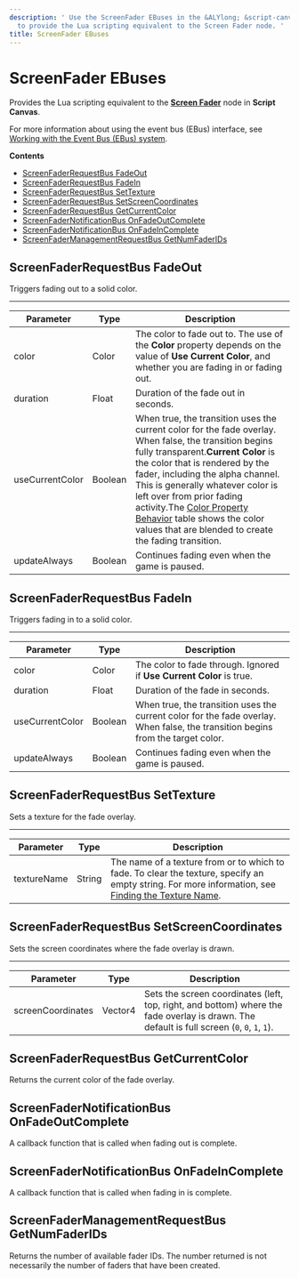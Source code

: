 ```yaml
---
description: ' Use the ScreenFader EBuses in the &ALYlong; &script-canvas; editor
  to provide the Lua scripting equivalent to the Screen Fader node. '
title: ScreenFader EBuses
---
```

# ScreenFader EBuses<a name="screen-fader-ebuses"></a>

Provides the Lua scripting equivalent to the **[Screen Fader](/docs/userguide/screen-fader-node.md)** node in **Script Canvas**\. 

For more information about using the event bus \(EBus\) interface, see [Working with the Event Bus \(EBus\) system](/docs/userguide/programming/ebus/intro.md)\.

**Contents**
+ [ScreenFaderRequestBus FadeOut](#screen-fader-request-bus-fade-out)
+ [ScreenFaderRequestBus FadeIn](#screen-fader-request-bus-fade-in)
+ [ScreenFaderRequestBus SetTexture](#screen-fader-request-bus-set-texture)
+ [ScreenFaderRequestBus SetScreenCoordinates](#screen-fader-request-bus-set-screen-coordinates)
+ [ScreenFaderRequestBus GetCurrentColor](#screen-fader-request-bus-get-current-color)
+ [ScreenFaderNotificationBus OnFadeOutComplete](#screen-fader-notification-bus-on-fade-out-complete)
+ [ScreenFaderNotificationBus OnFadeInComplete](#screen-fader-notification-bus-on-fade-in-complete)
+ [ScreenFaderManagementRequestBus GetNumFaderIDs](#screen-fader-management-request-bus-get-num-fader-ids)

## ScreenFaderRequestBus FadeOut<a name="screen-fader-request-bus-fade-out"></a>

Triggers fading out to a solid color\.


****  

| Parameter | Type | Description | 
| --- | --- | --- | 
| color | Color |  The color to fade out to\. The use of the **Color** property depends on the value of **Use Current Color**, and whether you are fading in or fading out\.  | 
| duration | Float | Duration of the fade out in seconds\. | 
| useCurrentColor | Boolean | When true, the transition uses the current color for the fade overlay\. When false, the transition begins fully transparent\.**Current Color** is the color that is rendered by the fader, including the alpha channel\. This is generally whatever color is left over from prior fading activity\.The [Color Property Behavior](/docs/userguide/screen-fader-node.md#color-property-behavior) table shows the color values that are blended to create the fading transition\.  | 
| updateAlways | Boolean |  Continues fading even when the game is paused\.  | 

## ScreenFaderRequestBus FadeIn<a name="screen-fader-request-bus-fade-in"></a>

Triggers fading in to a solid color\.


****  

| Parameter | Type | Description | 
| --- | --- | --- | 
| color | Color |  The color to fade through\. Ignored if **Use Current Color** is true\.  | 
| duration | Float | Duration of the fade in seconds\. | 
| useCurrentColor | Boolean |  When true, the transition uses the current color for the fade overlay\. When false, the transition begins from the target color\.  | 
| updateAlways | Boolean | Continues fading even when the game is paused\. | 

## ScreenFaderRequestBus SetTexture<a name="screen-fader-request-bus-set-texture"></a>

Sets a texture for the fade overlay\. 


****  

| Parameter | Type | Description | 
| --- | --- | --- | 
| textureName | String |  The name of a texture from or to which to fade\. To clear the texture, specify an empty string\. For more information, see [Finding the Texture Name](/docs/userguide/finding-texture-by-names.md)\.  | 

## ScreenFaderRequestBus SetScreenCoordinates<a name="screen-fader-request-bus-set-screen-coordinates"></a>

Sets the screen coordinates where the fade overlay is drawn\.


****  

| Parameter | Type | Description | 
| --- | --- | --- | 
| screenCoordinates | Vector4 |  Sets the screen coordinates \(left, top, right, and bottom\) where the fade overlay is drawn\.  The default is full screen \(`0`, `0`, `1`, `1`\)\.  | 

## ScreenFaderRequestBus GetCurrentColor<a name="screen-fader-request-bus-get-current-color"></a>

Returns the current color of the fade overlay\.

## ScreenFaderNotificationBus OnFadeOutComplete<a name="screen-fader-notification-bus-on-fade-out-complete"></a>

A callback function that is called when fading out is complete\.

## ScreenFaderNotificationBus OnFadeInComplete<a name="screen-fader-notification-bus-on-fade-in-complete"></a>

A callback function that is called when fading in is complete\.

## ScreenFaderManagementRequestBus GetNumFaderIDs<a name="screen-fader-management-request-bus-get-num-fader-ids"></a>

Returns the number of available fader IDs\. The number returned is not necessarily the number of faders that have been created\.